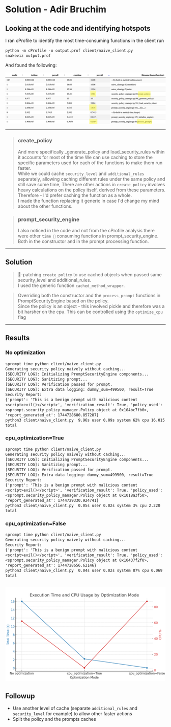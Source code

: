 # Solution - Adir Bruchim

## Looking at the code and identifying hotspots
I ran cProfile to identify the most time-consuming functions in the client run
```
python -m cProfile -o output.prof client/naive_client.py 
snakeviz output.prof
```

And found the following:

![img_3.png](img_3.png)

---
>### create_policy 
>And more specifically _generate_policy and load_security_rules within it accounts for most of the time
We can use caching to store the specific parameters used for each of the functions to make them run faster.
<br> While we could cache `security_level` and `additional_rules` separately, allowing caching different rules under the same policy and still save some time,
There are other actions in `create_policy` involves heavy calculations on the policy itself, derived from these parameters.
<br> Therefore - I'd prefer caching the function as a whole.
<br> I made the function replacing it generic in case I'd change my mind about the other functions. 


>### prompt_security_engine
>I also noticed in the code and not from the cProfile analysis there were other `time 🥁` consuming functions in prompt_security_engine.
Both in the constructor and in the prompt processing function.
---
## Solution
>🐒-patching `create_policy` to use cached objects when passed same security_level and additional_rules.
<br>I used the generic function `cached_method_wrapper`. 

>Overriding both the constructor and the `process_prompt` functions in PromptSecurityEngine based on the policy. 
<br> Since the policy is an object - this involved pickle and therefore was a bit harsher on the cpu.
> This can be controlled using the `optimize_cpu` flag
---
## Results
### No optimization
```
sprompt time python client/naive_client.py
Generating security policy naively without caching...
[SECURITY LOG]: Initializing PromptSecurityEngine components...
[SECURITY LOG]: Sanitizing prompt...
[SECURITY LOG]: Verification passed for prompt.
[SECURITY LOG]: Extra data logging: dummy_sum=499500, result=True
Security Report:
{'prompt': 'This is a benign prompt with malicious content <script>evil()</script>', 'verification_result': True, 'policy_used': <sprompt.security_policy_manager.Policy object at 0x104bc7fb0>, 'report_generated_at': 1744728680.857287}
python3 client/naive_client.py  9.96s user 0.09s system 62% cpu 16.015 total
```

### cpu_optimization=True
```
sprompt time python client/naive_client.py
Generating security policy naively without caching...
[SECURITY LOG]: Initializing PromptSecurityEngine components...
[SECURITY LOG]: Sanitizing prompt...
[SECURITY LOG]: Verification passed for prompt.
[SECURITY LOG]: Extra data logging: dummy_sum=499500, result=True
Security Report:
{'prompt': 'This is a benign prompt with malicious content <script>evil()</script>', 'verification_result': True, 'policy_used': <sprompt.security_policy_manager.Policy object at 0x1018a3f50>, 'report_generated_at': 1744729330.924741}
python3 client/naive_client.py  0.05s user 0.02s system 3% cpu 2.220 total
```

### cpu_optimization=False
```
sprompt time python client/naive_client.py
Generating security policy naively without caching...
Security Report:
{'prompt': 'This is a benign prompt with malicious content <script>evil()</script>', 'verification_result': True, 'policy_used': <sprompt.security_policy_manager.Policy object at 0x10437f2f0>, 'report_generated_at': 1744728656.62146}
python3 client/naive_client.py  0.04s user 0.02s system 87% cpu 0.069 total
```
![img_1.png](img_1.png)
---
## Followup
- Use another level of cache (separate `additional_rules` and `security_level` for example) to allow other faster actions
- Split the policy and the prompts caches
